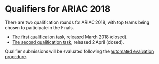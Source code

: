 # Qualifiers for ARIAC 2018

There are two qualification rounds for ARIAC 2018, with top teams being chosen to participate in the Finals.

- [The first qualification task](https://bitbucket.org/osrf/ariac/wiki/2018/qualifiers/qual1), released March 2018 (closed).
- [The second qualification task](https://bitbucket.org/osrf/ariac/wiki/2018/qualifiers/qual2), released 2 April (closed).

Qualifier submissions will be evaluated following the [automated evaluation procedure](https://bitbucket.org/osrf/ariac/wiki/2018/automated_evaluation).